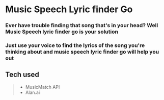 # Music Speech Lyric finder Go

### Ever have trouble finding that song that's in your head? Well Music Speech lyric finder go is your solution

### Just use your voice to find the lyrics of the song you're thinking about and music speech lyric finder go will help you out 

## Tech used

> - MusicMatch API 
> - Alan.ai 


